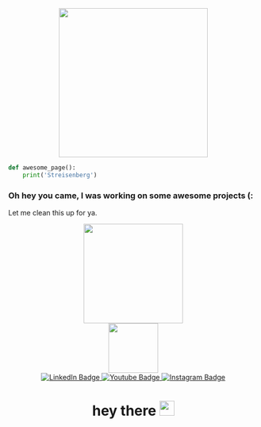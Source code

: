 <div id="base" align="center">
  <img src="https://media.giphy.com/media/cXblnKXr2BQOaYnTni/giphy.gif" width="300"/>
</div>

```python
def awesome_page():
    print('Streisenberg')
```


### Oh hey you came, I was working on some awesome projects (: 

Let me clean this up for ya.

<div id="header" align="center">
  <img src="https://media.giphy.com/media/dJEMs13SrsiuA/giphy.gif" width="200"/>
</div>

<div id="content" align="center">
  <img src="https://media.giphy.com/media/yT7FNAnB5gqBWspkgZ/giphy.gif" width="100"/>
  <div id="badges">
  <a href="https://www.linkedin.com/in/dasdemirenes/">
    <img src="https://img.shields.io/badge/LinkedIn-blue?style=for-the-badge&logo=linkedin&logoColor=white" alt="LinkedIn Badge"/>
  </a>
  <a href="https://www.youtube.com/channel/UCDxdVmRNZnBchjprApQFWPQ">
    <img src="https://img.shields.io/badge/YouTube-red?style=for-the-badge&logo=youtube&logoColor=white" alt="Youtube Badge"/>
  </a>
  <a href="https://www.instagram.com/ensdsdmr/">
    <img src="https://img.shields.io/badge/Instagram-purple?style=for-the-badge&logo=instagram&logoColor=white" alt="Instagram Badge"/>
  </a>
    
</div>
  <h1>
  hey there
  <img src="https://media.giphy.com/media/hvRJCLFzcasrR4ia7z/giphy.gif" width="30px"/>
</h1>
</div>



<!--
**Streisenberg/Streisenberg** is a ✨ _special_ ✨ repository because its `README.md` (this file) appears on your GitHub profile.

Here are some ideas to get you started:

- 🔭 I’m currently working on ...
- 🌱 I’m currently learning ...
- 👯 I’m looking to collaborate on ...
- 🤔 I’m looking for help with ...
- 💬 Ask me about ...
- 📫 How to reach me: ...
- 😄 Pronouns: ...
- ⚡ Fun fact: ...
-->
